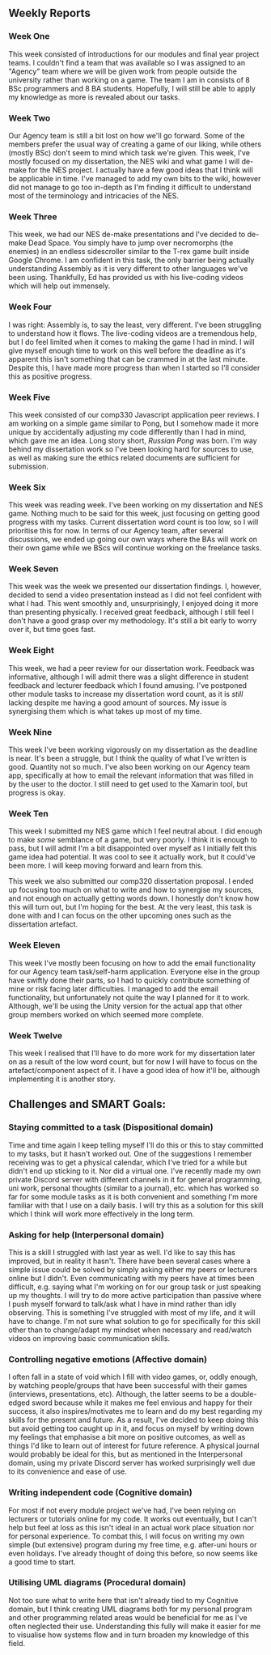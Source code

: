 ## Weekly Reports

### Week One
This week consisted of introductions for our modules and final year project teams. I couldn't find a team that was available so I was assigned to an "Agency" team where we will be given work from people outside the university rather than working on a game. The team I am in consists of 8 BSc programmers and 8 BA students. Hopefully, I will still be able to apply my knowledge as more is revealed about our tasks.

### Week Two
Our Agency team is still a bit lost on how we'll go forward. Some of the members prefer the usual way of creating a game of our liking, while others (mostly BSc) don't seem to mind which task we're given. This week, I've mostly focused on my dissertation, the NES wiki and what game I will de-make for the NES project. I actually have a few good ideas that I think will be applicable in time. I've managed to add my own bits to the wiki, however did not manage to go too in-depth as I'm finding it difficult to understand most of the terminology and intricacies of the NES.

### Week Three
This week, we had our NES de-make presentations and I've decided to de-make Dead Space. You simply have to jump over necromorphs (the enemies) in an endless sidescroller similar to the T-rex game built inside Google Chrome. I am confident in this task, the only barrier being actually understanding Assembly as it is very different to other languages we've been using. Thankfully, Ed has provided us with his live-coding videos which will help out immensely. 


### Week Four
I was right: Assembly is, to say the least, very different. I've been struggling to understand how it flows. The live-coding videos are a tremendous help, but I do feel limited when it comes to making the game I had in mind. I will give myself enough time to work on this well before the deadline as it's apparent this isn't something that can be crammed in at the last minute. Despite this, I have made more progress than when I started so I'll consider this as positive progress. 

### Week Five
This week consisted of our comp330 Javascript application peer reviews. I am working on a simple game similar to Pong, but I somehow made it more unique by accidentally adjusting my code differently than I had in mind, which gave me an idea. Long story short, *Russian Pong* was born. I'm way behind my dissertation work so I've been looking hard for sources to use, as well as making sure the ethics related documents are sufficient for submission. 

### Week Six
This week was reading week. I've been working on my dissertation and NES game. Nothing much to be said for this week, just focusing on getting good progress with my tasks. Current dissertation word count is too low, so I will prioritise this for now. In terms of our Agency team, after several discussions, we ended up going our own ways where the BAs will work on their own game while we BScs will continue working on the freelance tasks. 

### Week Seven
This week was the week we presented our dissertation findings. I, however, decided to send a video presentation instead as I did not feel confident with what I had. This went smoothly and, unsurprisingly, I enjoyed doing it more than presenting physically. I received great feedback, although I still feel I don't have a good grasp over my methodology. It's still a bit early to worry over it, but time goes fast. 

### Week Eight
This week, we had a peer review for our dissertation work. Feedback was informative, although I will admit there was a slight difference in student feedback and lecturer feedback which I found amusing. I've postponed other module tasks to increase my dissertation word count, as it is *still* lacking despite me having a good amount of sources. My issue is synergising them which is what takes up most of my time.

### Week Nine
This week I've been working vigorously on my dissertation as the deadline is near. It's been a struggle, but I think the quality of what I've written is good. Quantity not so much. I've also been working on our Agency team app, specifically at how to email the relevant information that was filled in by the user to the doctor. I still need to get used to the Xamarin tool, but progress is okay. 

### Week Ten
This week I submitted my NES game which I feel neutral about. I did enough to make *some* semblance of a game, but very poorly. I think it is enough to pass, but I will admit I'm a bit disappointed over myself as I initially felt this game idea had potential. It was cool to see it actually work, but it could've been more. I will keep moving forward and learn from this. 

This week we also submitted our comp320 dissertation proposal. I ended up focusing too much on what to write and how to synergise my sources, and not enough on actually getting words down. I honestly don't know how this will turn out, but I'm hoping for the best. At the very least, this task is done with and I can focus on the other upcoming ones such as the dissertation artefact.

### Week Eleven
This week I've mostly been focusing on how to add the email functionality for our Agency team task/self-harm application. Everyone else in the group have swiftly done their parts, so I had to quickly contribute something of mine or risk facing later difficulties. I managed to add the email functionality, but unfortunately not quite the way I planned for it to work. Although, we'll be using the Unity version for the actual app that other group members worked on which seemed more complete.

### Week Twelve
This week I realised that I'll have to do more work for my dissertation later on as a result of the low word count, but for now I will have to focus on the artefact/component aspect of it. I have a good idea of how it'll be, although implementing it is another story.


## Challenges and SMART Goals:


### Staying committed to a task (Dispositional domain)
Time and time again I keep telling myself I'll do this or this to stay committed to my tasks, but it hasn't worked out. One of the suggestions I remember receiving was to get a physical calendar, which I've tried for a while but didn't end up sticking to it. Nor did a virtual one. I've recently made my own private Discord server with different channels in it for general programming, uni work, personal thoughts (similar to a journal), etc. which has worked so far for some module tasks as it is both convenient and something I'm more familiar with that I use on a daily basis. I will try this as a solution for this skill which I think will work more effectively in the long term. 


### Asking for help (Interpersonal domain)
This is a skill I struggled with last year as well. I'd like to say this has improved, but in reality it hasn't. There have been several cases where a simple issue could be solved by simply asking either my peers or lecturers online but I didn't. Even communicating with my peers have at times been difficult, e.g. saying what I'm working on for our group task or just speaking up my thoughts. I will try to do more active participation than passive where I push myself forward to talk/ask what I have in mind rather than idly observing. This is something I've struggled with most of my life, and it will have to change. I'm not sure what solution to go for specifically for this skill other than to change/adapt my mindset when necessary and read/watch videos on improving basic communication skills.


### Controlling negative emotions (Affective domain)
I often fall in a state of void which I fill with video games, or, oddly enough, by watching people/groups that have been successful with their games (interviews, presentations, etc). Although, the latter seems to be a double-edged sword because while it makes me feel envious and happy for their success, it also inspires/motivates me to learn and do my best regarding my skills for the present and future. As a result, I've decided to keep doing this but avoid getting too caught up in it, and focus on myself by writing down my feelings that emphasise a bit more on positive outcomes, as well as things I'd like to learn out of interest for future reference. A physical journal would probably be ideal for this, but as mentioned in the Interpersonal domain, using my private Discord server has worked surprisingly well due to its convenience and ease of use. 


### Writing independent code (Cognitive domain)
For most if not every module project we've had, I've been relying on lecturers or tutorials online for my code. It works out eventually, but I can't help but feel at loss as this isn't ideal in an actual work place situation nor for personal experience. To combat this, I will focus on writing my own simple (but extensive) program during my free time, e.g. after-uni hours or even holidays. I've already thought of doing this before, so now seems like a good time to start. 


### Utilising UML diagrams (Procedural domain)
Not too sure what to write here that isn't already tied to my Cognitive domain, but I think creating UML diagrams both for my personal program and other programming related areas would be beneficial for me as I've often neglected their use. Understanding this fully will make it easier for me to visualise how systems flow and in turn broaden my knowledge of this field. 

